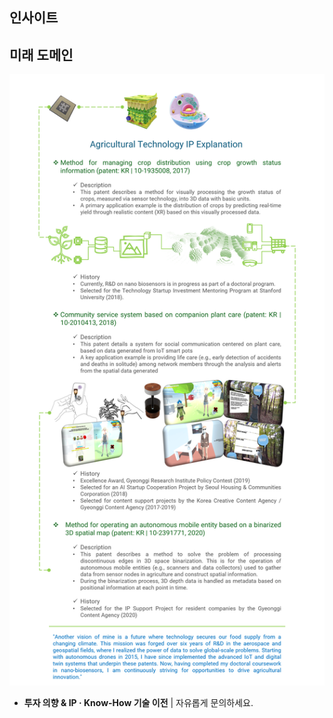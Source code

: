 ## 인사이트

<div id="giscus-container"></div>

## 미래 도메인

![CEO 기술 서사 및 IP](/assets/articles/CI_research.png)

- **투자 의향 & IP · Know-How 기술 이전** | 자유롭게 문의하세요.